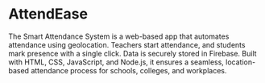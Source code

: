 # AttendEase
The Smart Attendance System is a web-based app that automates attendance using geolocation. Teachers start attendance, and students mark presence with a single click. Data is securely stored in Firebase. Built with HTML, CSS, JavaScript, and Node.js, it ensures a seamless, location-based attendance process for schools, colleges, and workplaces. 

